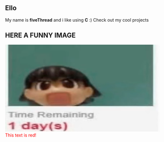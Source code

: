 ## Ello

My name is **fiveThread** and i like using **C** :)
Check out my cool projects

## HERE A FUNNY IMAGE
![alt text](https://github.com/FiveThread/WorstWebsiteEver/blob/main/images/random_images/death.png)
<font color="red">This text is red!</font>


<!--
**FiveThread/FiveThread** is a ✨ _special_ ✨ repository because its `README.md` (this file) appears on your GitHub profile.

Here are some ideas to get you started:

- 🔭 I’m currently working on ...
- 🌱 I’m currently learning ...
- 👯 I’m looking to collaborate on ...
- 🤔 I’m looking for help with ...
- 💬 Ask me about ...
- 📫 How to reach me: ...
- 😄 Pronouns: ...
- ⚡ Fun fact: ...
-->
